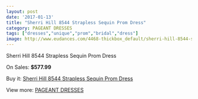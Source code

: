 ```yaml
---
layout: post
date: '2017-01-13'
title: "Sherri Hill 8544 Strapless Sequin Prom Dress"
category: PAGEANT DRESSES
tags: ["dresses","unique","prom","bridal","dress"]
image: http://www.eudances.com/4468-thickbox_default/sherri-hill-8544-strapless-sequin-prom-dress.jpg
---
```

Sherri Hill 8544 Strapless Sequin Prom Dress

On Sales: **$577.99**
<a href="https://www.eudances.com/en/pageant-dresses/1492-sherri-hill-8544-strapless-sequin-prom-dress.html"><amp-img layout="responsive" width="600" height="600" src="//www.eudances.com/4468-thickbox_default/sherri-hill-8544-strapless-sequin-prom-dress.jpg" alt="Sherri Hill 8544 Strapless Sequin Prom Dress 0" /></a>
<a href="https://www.eudances.com/en/pageant-dresses/1492-sherri-hill-8544-strapless-sequin-prom-dress.html"><amp-img layout="responsive" width="600" height="600" src="//www.eudances.com/4469-thickbox_default/sherri-hill-8544-strapless-sequin-prom-dress.jpg" alt="Sherri Hill 8544 Strapless Sequin Prom Dress 1" /></a>

Buy it: [Sherri Hill 8544 Strapless Sequin Prom Dress](https://www.eudances.com/en/pageant-dresses/1492-sherri-hill-8544-strapless-sequin-prom-dress.html "Sherri Hill 8544 Strapless Sequin Prom Dress")

View more: [PAGEANT DRESSES](https://www.eudances.com/en/16-pageant-dresses "PAGEANT DRESSES")